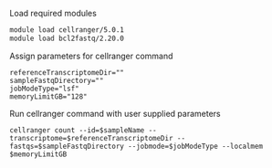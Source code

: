 




Load required modules 

```bash
module load cellranger/5.0.1
module load bcl2fastq/2.20.0
```
Assign parameters for cellranger command 

```sampleName="test123"
referenceTranscriptomeDir=""
sampleFastqDirectory=""
jobModeType="lsf"
memoryLimitGB="128"
```

Run cellranger command with user supplied parameters

```cellranger count --id=$sampleName --transcriptome=$referenceTranscriptomeDir --fastqs=$sampleFastqDirectory --jobmode=$jobModeType --localmem $memoryLimitGB```
